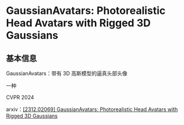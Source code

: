 # GaussianAvatars: Photorealistic Head Avatars with Rigged 3D Gaussians

## 基本信息

GaussianAvatars：带有 3D 高斯模型的逼真头部头像

一种

CVPR 2024

arxiv：[[2312.02069] GaussianAvatars: Photorealistic Head Avatars with Rigged 3D Gaussians](https://arxiv.org/abs/2312.02069)

